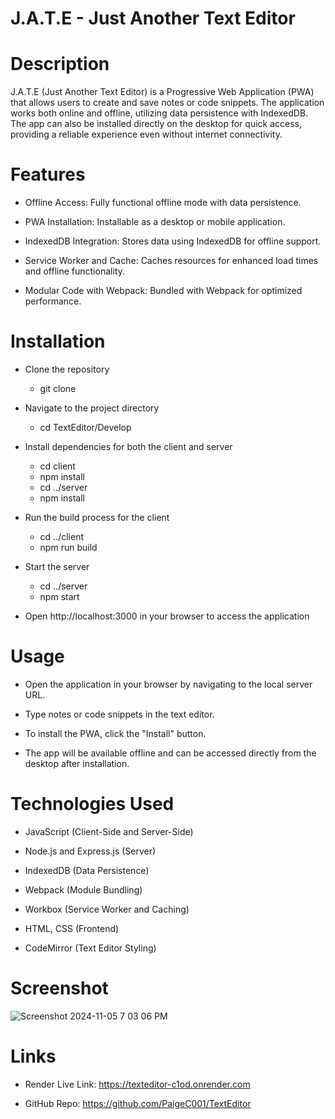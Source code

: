 # J.A.T.E - Just Another Text Editor

# Description

J.A.T.E (Just Another Text Editor) is a Progressive Web Application (PWA) that allows users to create and save notes or code snippets. The application works both online and offline, utilizing data persistence with IndexedDB. The app can also be installed directly on the desktop for quick access, providing a reliable experience even without internet connectivity.

# Features 

- Offline Access: Fully functional offline mode with data persistence.

- PWA Installation: Installable as a desktop or mobile application.

- IndexedDB Integration: Stores data using IndexedDB for offline support.

- Service Worker and Cache: Caches resources for enhanced load times and offline functionality.

- Modular Code with Webpack: Bundled with Webpack for optimized performance.

# Installation 

- Clone the repository
  - git clone <repository-url>

- Navigate to the project directory
  - cd TextEditor/Develop

- Install dependencies for both the client and server
  - cd client
  - npm install
  - cd ../server
  - npm install

- Run the build process for the client
  - cd ../client
  - npm run build
 
- Start the server
  - cd ../server
  - npm start

- Open http://localhost:3000 in your browser to access the application

# Usage

- Open the application in your browser by navigating to the local server URL.

- Type notes or code snippets in the text editor.

- To install the PWA, click the "Install" button.

- The app will be available offline and can be accessed directly from the desktop after installation.

# Technologies Used

- JavaScript (Client-Side and Server-Side)

- Node.js and Express.js (Server)

- IndexedDB (Data Persistence)

- Webpack (Module Bundling)

- Workbox (Service Worker and Caching)

- HTML, CSS (Frontend)

- CodeMirror (Text Editor Styling)

# Screenshot

![Screenshot 2024-11-05 7 03 06 PM](https://github.com/user-attachments/assets/d543969c-9273-443e-b962-59e17ad49ab1)

# Links 

- Render Live Link:  https://texteditor-c1od.onrender.com

- GitHub Repo:  https://github.com/PaigeC001/TextEditor
